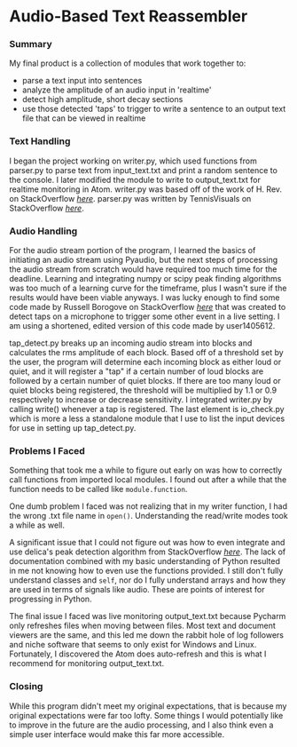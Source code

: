# Audio-Based Text Reassembler

### Summary
My final product is a collection of modules that work together to:
- parse a text input into sentences
- analyze the amplitude of an audio input in 'realtime'
- detect high amplitude, short decay sections
- use those detected 'taps' to trigger to write a sentence to an output text file that can be viewed in realtime

### Text Handling
I began the project working on writer.py, which used functions from parser.py to parse text from input_text.txt and print a random sentence to the console. I later modified the module to write to output_text.txt for realtime monitoring in Atom.
writer.py was based off of the work of H. Rev. on StackOverflow *[here](https://stackoverflow.com/questions/40140660/print-random-line-from-txt-file)*.
parser.py was written by TennisVisuals on StackOverflow *[here](https://stackoverflow.com/questions/4576077/how-can-i-split-a-text-into-sentences)*.

### Audio Handling
For the audio stream portion of the program, I learned the basics of initiating an audio stream using Pyaudio, but the next steps of processing the audio stream from scratch would have required too much time for the deadline. Learning and integrating numpy or scipy peak finding algorithms was too much of a learning curve for the timeframe, plus I wasn't sure if the results would have been viable anyways. I was lucky enough to find some code made by Russell Borogove on StackOverflow *[here](https://stackoverflow.com/questions/4160175/detect-tap-with-pyaudio-from-live-mic)* that was created to detect taps on a microphone to trigger some other event in a live setting.
I am using a shortened, edited version of this code made by user1405612.

tap_detect.py breaks up an incoming audio stream into blocks and calculates the rms amplitude of each block. Based off of a threshold set by the user, the program will determine each incoming block as either loud or quiet, and it will register a "tap" if a certain number of loud blocks are followed by a certain number of quiet blocks. If there are too many loud or quiet blocks being registered, the threshold will be multiplied by 1.1 or 0.9 respectively to increase or decrease sensitivity. I integrated writer.py by calling write() whenever a tap is registered. The last element is io_check.py which is more a less a standalone module that I use to list the input devices for use in setting up tap_detect.py.

### Problems I Faced
Something that took me a while to figure out early on was how to correctly call functions from imported local modules. I found out after a while that the function needs to be called like `module.function`.

One dumb problem I faced was not realizing that in my writer function, I had the wrong .txt file name in `open()`. Understanding the read/write modes took a while as well.

A significant issue that I could not figure out was how to even integrate and use delica's peak detection algorithm from StackOverflow *[here](https://stackoverflow.com/questions/48653745/continuesly-streaming-audio-signal-real-time-infinitely-python)*. The lack of documentation combined with my basic understanding of Python resulted in me not knowing how to even use the functions provided. I still don't fully understand classes and `self`, nor do I fully understand arrays and how they are used in terms of signals like audio. These are points of interest for progressing in Python.

The final issue I faced was live monitoring output_text.txt because Pycharm only refreshes files when moving between files. Most text and document viewers are the same, and this led me down the rabbit hole of log followers and niche software that seems to only exist for Windows and Linux. Fortunately, I discovered the Atom does auto-refresh and this is what I recommend for monitoring output_text.txt.

### Closing
While this program didn't meet my original expectations, that is because my original expectations were far too lofty. Some things I would potentially like to improve in the future are the audio processing, and I also think even a simple user interface would make this far more accessible.
